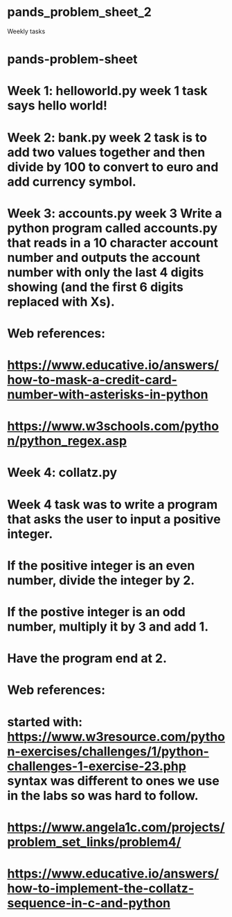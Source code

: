 # pands_problem_sheet_2
Weekly tasks
# pands-problem-sheet
# Week 1: helloworld.py    week 1 task says hello world!

# Week 2: bank.py     week 2 task is to add two values together and then divide by 100 to convert to euro and add currency symbol. 

# Week 3: accounts.py week 3 Write a python program called accounts.py that reads in a 10 character account number and outputs the account number with only the last 4 digits showing (and the first 6 digits replaced with Xs).
# Web references: 
# https://www.educative.io/answers/how-to-mask-a-credit-card-number-with-asterisks-in-python
# https://www.w3schools.com/python/python_regex.asp


# Week 4:  collatz.py
# Week 4 task was to write a program that asks the user to input a positive integer.
# If the positive integer is an even number, divide the integer by 2. 
# If the postive integer is an odd number, multiply it by 3 and add 1.
# Have the program end at 2.
# Web references: 
# started with: https://www.w3resource.com/python-exercises/challenges/1/python-challenges-1-exercise-23.php  syntax was different to ones we use in the labs so was hard to follow. 
# https://www.angela1c.com/projects/problem_set_links/problem4/
# https://www.educative.io/answers/how-to-implement-the-collatz-sequence-in-c-and-python
